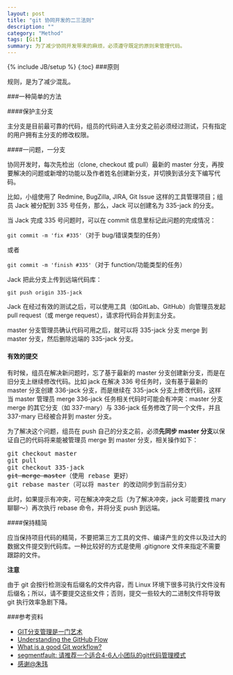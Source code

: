 ```yaml
---
layout: post
title: "git 协同开发的二三法则"
description: ""
category: "Method"
tags: [Git]
summary: 为了减少协同开发带来的麻烦，必须遵守既定的原则来管理代码。
---
```

{% include JB/setup %}
{:toc}
###原则

规则，是为了减少混乱。


###一种简单的方法

####保护主分支

主分支是目前最可靠的代码，组员的代码进入主分支之前必须经过测试，只有指定的用户拥有主分支的修改权限。

####一问题，一分支

协同开发时，每次先检出（clone, checkout 或 pull）最新的 master 分支，再按要解决的问题或新增的功能以及作者姓名创建新分支，并切换到该分支下编写代码。

比如，小组使用了 Redmine, BugZilla, JIRA, Git Issue 这样的工具管理项目；组员 Jack 被分配到 335 号任务，那么，Jack 可以创建名为 335-jack 的分支。

当 Jack 完成 335 号问题时，可以在 commit 信息里标记此问题的完成情况：

`git commit -m 'fix #335'`（对于 bug/错误类型的任务）

或者

`git commit -m 'finish #335'`（对于 function/功能类型的任务）

Jack 把此分支上传到远端代码库：

`git push origin 335-jack`

Jack 在经过有效的测试之后，可以使用工具（如GitLab、GitHub）向管理员发起 pull request（或 merge request），请求将代码合并到主分支。

master 分支管理员确认代码可用之后，就可以将 335-jack 分支 merge 到 master 分支，然后删除远端的 335-jack 分支。

#### 有效的提交

有时候，组员在解决新问题时，忘了基于最新的 master 分支创建新分支，而是在旧分支上继续修改代码。比如 jack 在解决 336 号任务时，没有基于最新的 master 分支创建 336-jack 分支，而是继续在 335-jack 分支上修改代码，这样当 master 管理员 merge 336-jack 任务相关代码时可能会有冲突：master 分支 merge 的其它分支（如 337-mary）与 336-jack 任务修改了同一个文件，并且 337-mary 已经被合并到 master 分支。

为了解决这个问题，组员在 push 自己的分支之前，必须**先同步 master 分支**以保证自己的代码将来能被管理员 merge 到 master 分支，相关操作如下：

<pre>
git checkout master
git pull
git checkout 335-jack
<strike>git merge master</strike>（使用 rebase 更好）
git rebase master（可以将 master 的改动同步到当前分支）
</pre>

此时，如果提示有冲突，可在解决冲突之后（为了解决冲突，jack 可能要找 mary 聊聊～）再次执行 rebase 命令，并将分支 push 到远端。

####保持精简

应当保持项目代码的精简，不要把第三方工具的文件、编译产生的文件以及过大的数据文件提交到代码库。一种比较好的方式是使用 .gitignore 文件来指定不需要跟踪的文件。

**注意**

由于 git 会按行检测没有后缀名的文件内容，而 Linux 环境下很多可执行文件没有后缀名；所以，请不要提交这些文件；否则，提交一些较大的二进制文件将导致 git 执行效率急剧下降。

###参考资料

* [GIT分支管理是一门艺术](http://roclinux.cn/?p=2129)
* [Understanding the GitHub Flow](https://guides.github.com/introduction/flow/index.html)
* [What is a good Git workflow?](https://help.github.com/articles/what-is-a-good-git-workflow/)
* [segmentfault: 请推荐一个适合4-6人小团队的git代码管理模式](http://segmentfault.com/q/1010000000349610)
* [感谢@朱玮](http://blog.zuuii.com/)

